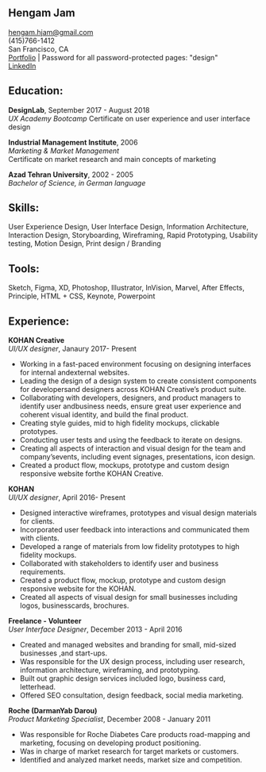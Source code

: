 
## Hengam Jam

hengam.hjam@gmail.com  
(415)766-1412  
San Francisco, CA  
[Portfolio](http://hengamjam.com/) |  Password for all password-protected pages: "design"  
[LinkedIn](https://www.linkedin.com/in/hengam-jam-b7399a86/)

## Education:

**DesignLab**, September 2017 - August 2018  
_UX Academy Bootcamp_
Certificate on user experience and user interface design

**Industrial Management Institute**, 2006  
_Marketing & Market Management_  
Certificate on market research and main concepts of marketing

**Azad Tehran University**, 2002 - 2005  
_Bachelor of Science, in German language_  

## **Skills:** 
User Experience Design,
User Interface Design,
Information Architecture,
Interaction Design,
Storyboarding,
Wireframing,
Rapid Prototyping,
Usability testing,
Motion Design,
Print design / Branding

## **Tools:** 
Sketch,
Figma,
XD,
Photoshop,
Illustrator,
InVision,
Marvel,
After Effects,
Principle,
HTML + CSS,
Keynote,
Powerpoint


## Experience:

**KOHAN Creative**  
_UI/UX designer_, Janaury 2017- Present

- Working in a fast-paced environment focusing on designing interfaces for internal andexternal websites.
- Leading the design of a design system to create consistent components for developersand designers across KOHAN Creative’s product suite.
- Collaborating with developers, designers, and product managers to identify user andbusiness needs, ensure great user experience and coherent visual identity, and build the
final product.
- Creating style guides, mid to high fidelity mockups, clickable prototypes.
- Conducting user tests and using the feedback to iterate on designs.
- Creating all aspects of interaction and visual design for the team and company’sevents, including event signages, presentations, icon design.
- Created a product flow, mockups, prototype and custom design responsive website forthe KOHAN Creative.

**KOHAN**  
_UI/UX designer_, April 2016- Present

- Designed interactive wireframes, prototypes and visual design materials for clients.
- Incorporated user feedback into interactions and communicated them with clients.
- Developed a range of materials from low fidelity prototypes to high fidelity mockups.
- Collaborated with stakeholders to identify user and business requirements.
- Created a product flow, mockup, prototype and custom design responsive website for the KOHAN.
- Created all aspects of visual design for small businesses including logos, businesscards, brochures.

**Freelance - Volunteer**  
_User Interface Designer_, December 2013 - April 2016

- Created and managed websites and branding for small, mid-sized businesses ,and start-ups.
- Was responsible for the UX design process, including user research, information architecture, wireframing, and prototyping.
- Built out graphic design services included logo, business card, letterhead.
- Offered SEO consultation, design feedback, social media marketing.

**Roche (DarmanYab Darou)**  
_Product Marketing Specialist_, December 2008 - January 2011

- Was responsible for Roche Diabetes Care products road-mapping and marketing, focusing on developing product positioning.
- Was in charge of market research for target markets or customers.
- Identified and analyzed market needs, market size and competition.







